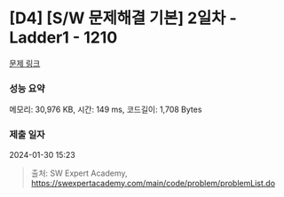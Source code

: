 # [D4] [S/W 문제해결 기본] 2일차 - Ladder1 - 1210 

[문제 링크](https://swexpertacademy.com/main/code/problem/problemDetail.do?contestProbId=AV14ABYKADACFAYh) 

### 성능 요약

메모리: 30,976 KB, 시간: 149 ms, 코드길이: 1,708 Bytes

### 제출 일자

2024-01-30 15:23



> 출처: SW Expert Academy, https://swexpertacademy.com/main/code/problem/problemList.do